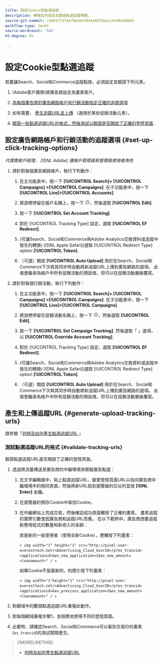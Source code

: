 ```yaml
---
title: 設定Cookie型點選追蹤
description: 瞭解如何設定及驗證點選追蹤標籤。
source-git-commit: cd461f73f4a70a5647844a6075ba1c65d64a9b04
workflow-type: tm+mt
source-wordcount: '541'
ht-degree: 0%

---
```


# 設定Cookie型點選追蹤

若要讓Search、Social和Commerce追蹤點按，必須設定並驗證下列元素。

1. (Adobe客戶團隊)將廣告商設定為畫素客戶。

1. [為每個廣告商的廣告網路帳戶和行銷活動指定正確的追蹤選項](#set-up-click-tracking-options).

1. 如有需要， [產生追蹤URL並上傳](#generate-upload-tracking-urls) （適用於某些促銷活動元素）。

1. [驗證一些點選追蹤URL的格式，然後測試以驗證是否開啟了正確的登陸頁面](#validate-tracking-urls).

## 設定廣告網路帳戶和行銷活動的追蹤選項 {#set-up-click-tracking-options}

*代理商客戶經理， [!DNL Adobe] 僅帳戶管理員和管理員使用者角色*

1. 請針對每個廣告網路帳戶，執行下列動作：

   1. 在主功能表中，按一下 **[!UICONTROL Search]> [!UICONTROL Campaigns] >[!UICONTROL Campaigns]**. 在子功能表中，按一下 **[!UICONTROL Live]>[!UICONTROL Accounts]**.

   1. 將游標停留在帳戶名稱上，按一下 ![功能表圖示](/help/search-social-commerce/assets/arrow-dropdown-menu.png "功能表圖示")，然後選取 **[!UICONTROL Edit]**.

   1. 按一下 **[!UICONTROL Set Account Tracking]**.

   1. 對於 [!UICONTROL Tracking Type] 設定，選取 **[!UICONTROL EF Redirect]**.

   1. (可讓Search、Social和Commerce與Adobe Analytics交換資料或追蹤中發生的轉換) [!DNL Apple Safari])選取 [!UICONTROL Redirect Type] option **[!UICONTROL Token]**.

   1. （可選）開啟 **[!UICONTROL Auto Upload]** 用於在Search、Social和Commerce下次與其同步時自動將新追蹤URL上傳到廣告網路的選項。 此值會繼承為帳戶中所有促銷活動的預設值，但可以在促銷活動層級覆寫。

1. 請針對每個行銷活動，執行下列動作：

   1. 在主功能表中，按一下 **[!UICONTROL Search]> [!UICONTROL Campaigns] >[!UICONTROL Campaigns]**. 在子功能表中，按一下 **[!UICONTROL Live]>[!UICONTROL Campaigns]**.

   1. 將游標停留在促銷活動名稱上，按一下 ![功能表圖示](/help/search-social-commerce/assets/arrow-dropdown-menu.png "功能表圖示")，然後選取 **[!UICONTROL Edit]**.

   1. 按一下 **[!UICONTROL Set Campaign Tracking]**. 然後選取「 」選項，以 **[!UICONTROL Override Account Tracking]**.

   1. 對於 [!UICONTROL Tracking Type] 設定，選取 **[!UICONTROL EF Redirect]**.

   1. (可讓Search、Social和Commerce與Adobe Analytics交換資料或追蹤中發生的轉換) [!DNL Apple Safari])選取 [!UICONTROL Redirect Type] option **[!UICONTROL Token]**.

   1. （可選）開啟 **[!UICONTROL Auto Upload]** 用於在Search、Social和Commerce下次與其同步時自動將新追蹤URL上傳到廣告網路的選項。 此值會繼承為帳戶中所有促銷活動的預設值，但可以在促銷活動層級覆寫。

## 產生和上傳追蹤URL {#generate-upload-tracking-urls}

請參閱「[何時及如何產生點選追蹤URL](/help/search-social-commerce/tracking/click-tracking-ways-to-generate.md).」

### 測試點選追蹤URL的格式 {#validate-tracking-urls}

驗證點選追蹤URL是否開啟了正確的登陸頁面。

1. 透過將流量傳送至廣告商的中繼環境來模擬廣告點選：

   1. 在文字編輯器中，貼上點選追蹤URL、變更登陸頁面URL以指向廣告商中繼環境中的相同頁面，然後將新URL貼到瀏覽器的位址列並按 **[!DNL Enter]** 金鑰。

   1. 在瀏覽器的預存Cookie中尋找Cookie。

   1. 在中繼網站上完成交易，然後確認成功頁面觸發了正確的畫素。 畫素追蹤的實際引數會因廣告商和追蹤URL而異。 在以下範例中，廣告商想要追蹤新應用程式的數量和新收入的金額：

      若是新的一般使用者（使用全新Cookie），應觸發下列畫素：

      `< img width="1" height="1" src="http://pixel-user-everesttech.net/<Advertising_Cloud_UserID>/p?ev_transid=<applicationid>&ev_new_application=1&ev_new_amount=<loanamount>" / >`

      如果Cookie不是最新的，則應引發下列畫素：

      `< img width="1"height="1" src="http://pixel-user-everesttech.net/<Advertising_Cloud_UserID>/p?ev_transid=<applicationid>&ev_previous_application=1&ev_new_amount=<loanamount>" / >`


1. 對網域中的數個點選追蹤URL重複此動作。

1. 對每個網域重複步驟1，並相應地使用不同的登陸頁面。

1. 必要時，請確認Search、Social和Commerce可以看到交易ID的畫素(`ev_transid`)的測試期間產生。

>[!MORELIKETHIS]
>
>* [何時及如何產生點選追蹤URL](/help/search-social-commerce/tracking/click-tracking-ways-to-generate.md)

